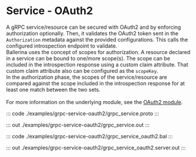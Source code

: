 # Service - OAuth2

A gRPC service/resource can be secured with OAuth2 and by enforcing
authorization optionally. Then, it validates the OAuth2 token sent in the
`Authorization` metadata against the provided configurations. This calls the
configured introspection endpoint to validate.<br/>
Ballerina uses the concept of scopes for authorization. A resource declared
in a service can be bound to one/more scope(s). The scope can be included
in the introspection response using a custom claim attribute. That custom
claim attribute also can be configured as the `scopeKey`.<br/>
In the authorization phase, the scopes of the service/resource are compared
against the scope included in the introspection response for at least one
match between the two sets.<br/><br/>
For more information on the underlying module,
see the [OAuth2 module](https://docs.central.ballerina.io/ballerina/oauth2/latest/).


::: code ./examples/grpc-service-oauth2/grpc_service.proto :::

::: out ./examples/grpc-service-oauth2/grpc_service.out :::

::: code ./examples/grpc-service-oauth2/grpc_service_oauth2.bal :::

::: out ./examples/grpc-service-oauth2/grpc_service_oauth2.server.out :::